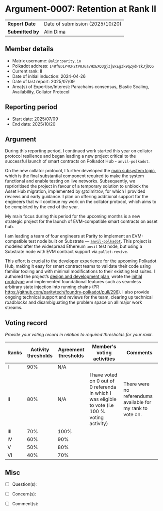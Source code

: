 # Argument-0007: Retention at Rank II

|                 |                                                                                             |
| --------------- | ------------------------------------------------------------------------------------------- |
| **Report Date** | Date of submission (2025/10/20)                                                             |
| **Submitted by**| Alin Dima                                                                                   |


## Member details

- Matrix username: `@alin:parity.io`
- Polkadot address: `148f8D1P4CP2tV8JuaVHzEXQQgj3jBxEg3k9qZydPzkJjbQG`
- Current rank: II
- Date of initial induction: 2024-04-26
- Date of last report:  2025/07/09
- Area(s) of Expertise/Interest: Parachains consensus, Elastic Scaling, Availability, Collator Protocol


## Reporting period

- Start date: 2025/07/09
- End date: 2025/10/20


## Argument

During this reporting period, I continued work started this year on collator protocol resilience and began leading a new project critical to the successful launch of smart contracts on Polkadot Hub - `anvil-polkadot`.

On the new collator protocol, I further developed the [main subsystem logic](https://github.com/paritytech/polkadot-sdk/pull/8541), which is the final substantial component required to make the system functional and enable testing on live networks.
Subsequently, we reprioritised the project in favour of a temporary solution to unblock the Asset Hub migration, implemented by @tdimitrov, for which I provided reviews and early guidance. I plan on offering additional support for the engineers that will continue my work on the collator protocol, which aims to be completed by the end of the year.

My main focus during this period for the upcoming months is a new strategic project for the launch of EVM-compatible smart contracts on asset hub.

I am leading a team of four engineers at Parity to implement an EVM-compatible test node built on Substrate — [`anvil-polkadot`](https://github.com/paritytech/foundry-polkadot/tree/master/crates/anvil-polkadot).
This project is modeled after the widespread Ethereum `anvil` test node, but using a Substrate node with EVM contract support via `pallet-revive`.

This effort is crucial to the developer experience for the upcoming Polkadot Hub, making it easy for smart contract teams to validate their code using familiar tooling and with minimal modifications to their existing test suites.
I authored the project’s [design and development plan](https://github.com/paritytech/foundry-polkadot/issues/209), wrote the [initial prototype](https://github.com/paritytech/foundry-polkadot/pull/220) and implemented foundational features such as seamless arbitrary state injection into running chains (PR https://github.com/paritytech/foundry-polkadot/pull/296). I also provide ongoing technical support and reviews for the team, clearing up technical roadblocks and disambiguating the problem space on all major work streams.

## Voting record
*Provide your voting record in relation to required thresholds for your rank.* 

|  Ranks | Activity thresholds | Agreement thresholds | Member's voting activities | Comments |
|---|---|---|---|---|
|I  |90%   |N/A   |   |  |
|II  |80%   |N/A   | I have voted on 0 out of 0 referenda in which I was eligible to vote (i.e 100 % voting activity)  | There were no referendums available for my rank to vote on. |
|III|70%   |100%  |   |  |
|IV |60%   |90%   |   |  |
|V  |50%   |80%   |   |  |
|VI |40%   |70%   |   |  |


## Misc

- [ ] Question(s): 

- [ ] Concern(s): 

- [ ] Comment(s): 

